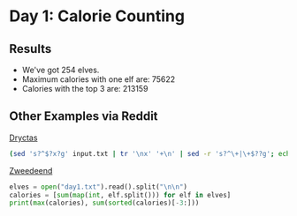 # Day 1: Calorie Counting

## Results

- We've got 254 elves.
- Maximum calories with one elf are: 75622
- Calories with the top 3 are: 213159

## Other Examples via Reddit

[Dryctas](https://www.reddit.com/r/adventofcode/comments/z9ezjb/comment/iyhb9y8/?utm_source=share&utm_medium=web2x&context=3)

```Bash
(sed 's?^$?x?g' input.txt | tr '\nx' '+\n' | sed -r 's?^\+|\+$??g'; echo '') | bc | sort -n | tail -n 3 | tr '\n' ' ' | awk '{print $3; print $1+$2+$3}'
```

[Zweedeend](https://www.reddit.com/r/adventofcode/comments/z9ezjb/comment/iyh9nu7/?utm_source=share&utm_medium=web2x&context=3)

```Python
elves = open("day1.txt").read().split("\n\n")
calories = [sum(map(int, elf.split())) for elf in elves]
print(max(calories), sum(sorted(calories)[-3:]))

```
